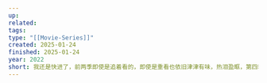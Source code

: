 ```yaml
---
up: 
related: 
tags: 
type: "[[Movie-Series]]"
created: 2025-01-24
finished: 2025-01-24
year: 2022
short: 我还是快进了，前两季即使是追着看的，即使是重看也依旧津津有味，热泪盈眶，第四季完全没有这种感觉
---
```

